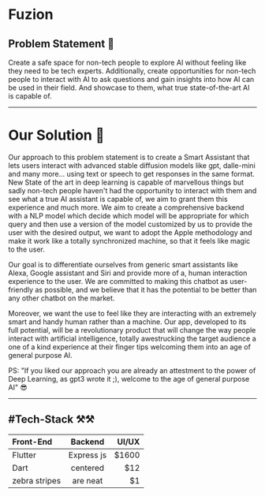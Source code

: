                                                              
# Fuzion

## Problem Statement 🤔

Create a safe space for non-tech people to explore AI without feeling like they need to be tech experts. Additionally, create opportunities for non-tech people to interact with AI to ask questions and gain insights into how AI can be used in their field. And showcase to them, what true state-of-the-art AI is capable of.

---

# Our Solution 🚀 

Our approach to this problem statement is to create  a Smart Assistant  that lets users interact with advanced stable diffusion models like gpt, dalle-mini  and many more... using text or speech to get responses in the same format. New State of the art in deep learning is capable of marvellous things but sadly non-tech people haven't had the opportunity to interact with them and see what a true AI assistant is capable of, we aim to grant them this experience and much more. We aim to create a comprehensive backend with a NLP model which decide which model will be appropriate for which query and then use a version of the model customized by us to provide the user with the desired output, we want to adopt the Apple methodology and make it work like a totally synchronized machine, so that it feels like magic to the user.

Our goal is to differentiate ourselves from generic smart assistants like Alexa, Google assistant and Siri and provide more of a, human interaction experience to the user. We are committed to making this chatbot as user-friendly as possible, and we believe that it has the potential to be better than any other chatbot on the market.

Moreover, we want the use to feel like they are interacting with an extremely smart and handy human rather than a machine.
Our app, developed to its full potential, will be a revolutionary product that will change the way people interact with artificial intelligence, totally awestrucking the target audience a one of a kind experience at their finger tips welcoming them into an age of general purpose AI.

PS: "If you liked our approach you are already an attestment to the power of Deep Learning, as gpt3 wrote it ;), welcome to the age of general purpose AI" 😎

---

#Tech-Stack ⚒️⚒️
--
| Front-End  | Backend  | UI/UX |
| :------------ |:---------------:| -----:|
| Flutter    |Express js | $1600 |
| Dart      | centered        |   $12 |
| zebra stripes | are neat        |    $1 |
